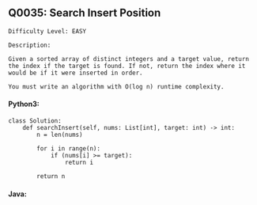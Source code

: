 ## Q0035: Search Insert Position

```
Difficulty Level: EASY
```

```
Description:

Given a sorted array of distinct integers and a target value, return the index if the target is found. If not, return the index where it would be if it were inserted in order.

You must write an algorithm with O(log n) runtime complexity.
```

#### Python3:

```
class Solution:
    def searchInsert(self, nums: List[int], target: int) -> int:
        n = len(nums)

        for i in range(n):
            if (nums[i] >= target):
                return i

        return n
```

#### Java:

```

```